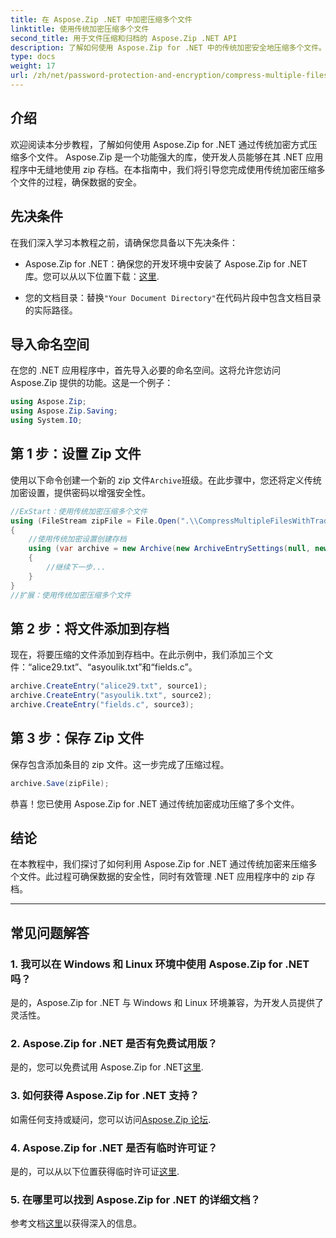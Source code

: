 ```yaml
---
title: 在 Aspose.Zip .NET 中加密压缩多个文件
linktitle: 使用传统加密压缩多个文件
second_title: 用于文件压缩和归档的 Aspose.Zip .NET API
description: 了解如何使用 Aspose.Zip for .NET 中的传统加密安全地压缩多个文件。增强 .NET 应用程序中的数据保护。
type: docs
weight: 17
url: /zh/net/password-protection-and-encryption/compress-multiple-files-traditional-encryption/
---
```


## 介绍

欢迎阅读本分步教程，了解如何使用 Aspose.Zip for .NET 通过传统加密方式压缩多个文件。 Aspose.Zip 是一个功能强大的库，使开发人员能够在其 .NET 应用程序中无缝地使用 zip 存档。在本指南中，我们将引导您完成使用传统加密压缩多个文件的过程，确保数据的安全。

## 先决条件

在我们深入学习本教程之前，请确保您具备以下先决条件：

-  Aspose.Zip for .NET：确保您的开发环境中安装了 Aspose.Zip for .NET 库。您可以从以下位置下载：[这里](https://releases.aspose.com/zip/net/).

- 您的文档目录：替换`"Your Document Directory"`在代码片段中包含文档目录的实际路径。

## 导入命名空间

在您的 .NET 应用程序中，首先导入必要的命名空间。这将允许您访问 Aspose.Zip 提供的功能。这是一个例子：

```csharp
using Aspose.Zip;
using Aspose.Zip.Saving;
using System.IO;
```

## 第 1 步：设置 Zip 文件

使用以下命令创建一个新的 zip 文件`Archive`班级。在此步骤中，您还将定义传统加密设置，提供密码以增强安全性。

```csharp
//ExStart：使用传统加密压缩多个文件
using (FileStream zipFile = File.Open(".\\CompressMultipleFilesWithTraditionalEncryption_out.zip", FileMode.Create))
{
    //使用传统加密设置创建存档
    using (var archive = new Archive(new ArchiveEntrySettings(null, new TraditionalEncryptionSettings("p@s$"))))
    {
        //继续下一步...
    }
}
//扩展：使用传统加密压缩多个文件
```

## 第 2 步：将文件添加到存档

现在，将要压缩的文件添加到存档中。在此示例中，我们添加三个文件：“alice29.txt”、“asyoulik.txt”和“fields.c”。

```csharp
archive.CreateEntry("alice29.txt", source1);
archive.CreateEntry("asyoulik.txt", source2);
archive.CreateEntry("fields.c", source3);
```

## 第 3 步：保存 Zip 文件

保存包含添加条目的 zip 文件。这一步完成了压缩过程。

```csharp
archive.Save(zipFile);
```

恭喜！您已使用 Aspose.Zip for .NET 通过传统加密成功压缩了多个文件。

## 结论

在本教程中，我们探讨了如何利用 Aspose.Zip for .NET 通过传统加密来压缩多个文件。此过程可确保数据的安全性，同时有效管理 .NET 应用程序中的 zip 存档。

---

## 常见问题解答

### 1. 我可以在 Windows 和 Linux 环境中使用 Aspose.Zip for .NET 吗？

是的，Aspose.Zip for .NET 与 Windows 和 Linux 环境兼容，为开发人员提供了灵活性。

### 2. Aspose.Zip for .NET 是否有免费试用版？

是的，您可以免费试用 Aspose.Zip for .NET[这里](https://releases.aspose.com/).

### 3. 如何获得 Aspose.Zip for .NET 支持？

如需任何支持或疑问，您可以访问[Aspose.Zip 论坛](https://forum.aspose.com/c/zip/37).

### 4. Aspose.Zip for .NET 是否有临时许可证？

是的，可以从以下位置获得临时许可证[这里](https://purchase.aspose.com/temporary-license/).

### 5. 在哪里可以找到 Aspose.Zip for .NET 的详细文档？

参考文档[这里](https://reference.aspose.com/zip/net/)以获得深入的信息。

